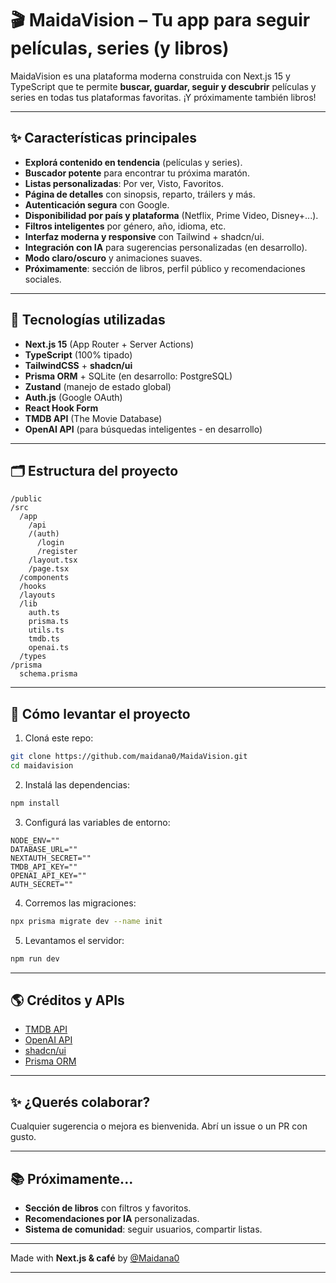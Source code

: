 # 🎬 MaidaVision – Tu app para seguir películas, series (y libros)

MaidaVision es una plataforma moderna construida con Next.js 15 y TypeScript que te permite **buscar, guardar, seguir y descubrir** películas y series en todas tus plataformas favoritas. ¡Y próximamente también libros!

---

## ✨ Características principales

- **Explorá contenido en tendencia** (películas y series).
- **Buscador potente** para encontrar tu próxima maratón.
- **Listas personalizadas**: Por ver, Visto, Favoritos.
- **Página de detalles** con sinopsis, reparto, tráilers y más.
- **Autenticación segura** con Google.
- **Disponibilidad por país y plataforma** (Netflix, Prime Video, Disney+...).
- **Filtros inteligentes** por género, año, idioma, etc.
- **Interfaz moderna y responsive** con Tailwind + shadcn/ui.
- **Integración con IA** para sugerencias personalizadas (en desarrollo).
- **Modo claro/oscuro** y animaciones suaves.
- **Próximamente**: sección de libros, perfil público y recomendaciones sociales.

---

## 🧱 Tecnologías utilizadas

- **Next.js 15** (App Router + Server Actions)
- **TypeScript** (100% tipado)
- **TailwindCSS** + **shadcn/ui**
- **Prisma ORM** + SQLite (en desarrollo: PostgreSQL)
- **Zustand** (manejo de estado global)
- **Auth.js** (Google OAuth)
- **React Hook Form**
- **TMDB API** (The Movie Database)
- **OpenAI API** (para búsquedas inteligentes - en desarrollo)

---

## 🗂️ Estructura del proyecto

```
/public
/src
  /app
    /api
    /(auth)
      /login
      /register
    /layout.tsx
    /page.tsx
  /components
  /hooks
  /layouts
  /lib
    auth.ts
    prisma.ts
    utils.ts
    tmdb.ts
    openai.ts
  /types
/prisma
  schema.prisma
```

---

## 🚀 Cómo levantar el proyecto

1. Cloná este repo:
```bash
git clone https://github.com/maidana0/MaidaVision.git
cd maidavision
```

2. Instalá las dependencias:
```bash
npm install
```

3. Configurá las variables de entorno:
```
NODE_ENV=""
DATABASE_URL=""
NEXTAUTH_SECRET=""
TMDB_API_KEY=""
OPENAI_API_KEY=""
AUTH_SECRET=""
```

4. Corremos las migraciones:
```bash
npx prisma migrate dev --name init
```

5. Levantamos el servidor:
```bash
npm run dev
```

---

## 🌎 Créditos y APIs

- [TMDB API](https://www.themoviedb.org/documentation/api)
- [OpenAI API](https://platform.openai.com/)
- [shadcn/ui](https://ui.shadcn.com/)
- [Prisma ORM](https://www.prisma.io/)

---

## ✨ ¿Querés colaborar?

Cualquier sugerencia o mejora es bienvenida. Abrí un issue o un PR con gusto.

---

## 📚 Próximamente...

- **Sección de libros** con filtros y favoritos.
- **Recomendaciones por IA** personalizadas.
- **Sistema de comunidad**: seguir usuarios, compartir listas.

---

Made with **Next.js & café** by [@Maidana0](https://github.com/maidana0)

---